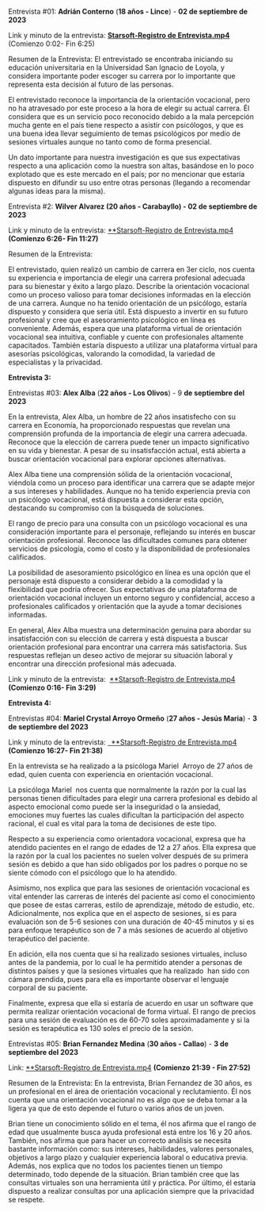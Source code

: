 Entrevista #01: **Adrián Conterno** (**18 años - Lince**) - **02 de septiembre de 2023**

Link y minuto de la entrevista: [**Starsoft-Registro de Entrevista.mp4**](https://upcedupe-my.sharepoint.com/personal/u20201e840_upc_edu_pe/_layouts/15/stream.aspx?id=%2Fpersonal%2Fu20201e840%5Fupc%5Fedu%5Fpe%2FDocuments%2FEntrevistas%20Open%20Source%2Emp4&ga=1) (Comienzo 0:02- Fin 6:25)

Resumen de la Entrevista:
El entrevistado se encontraba iniciando su educación universitaria en la Universidad San Ignacio de Loyola, y considera importante poder escoger su carrera por lo importante que representa esta decisión al futuro de las personas.

El entrevistado reconoce la importancia de la orientación vocacional, pero no ha atravesado por este proceso a la hora de elegir su actual carrera. Él considera que es un servicio poco reconocido debido a la mala percepción mucha gente en el país tiene respecto a asistir con psicólogos, y que es una buena idea llevar seguimiento de temas psicológicos por medio de sesiones virtuales aunque no tanto como de forma presencial.

Un dato importante para nuestra investigación es que sus expectativas respecto a una aplicación como la nuestra son altas, basándose en lo poco explotado que es este mercado en el país; por no mencionar que estaría dispuesto en difundir su uso entre otras personas (llegando a recomendar algunas ideas para la misma). 

Entrevista #2: **Wilver Alvarez (20 años - Carabayllo) - 02 de septiembre de 2023**

Link y minuto de la entrevista: [**Starsoft-Registro de Entrevista.mp4](https://upcedupe-my.sharepoint.com/personal/u20201e840_upc_edu_pe/_layouts/15/stream.aspx?id=%2Fpersonal%2Fu20201e840%5Fupc%5Fedu%5Fpe%2FDocuments%2FEntrevistas%20Open%20Source%2Emp4&ga=1) **(Comienzo 6:26- Fin 11:27)**

Resumen de la Entrevista: 

El entrevistado, quien realizó un cambio de carrera en 3er ciclo, nos cuenta su experiencia e importancia de elegir una carrera profesional adecuada para su bienestar y éxito a largo plazo. Describe la orientación vocacional como un proceso valioso para tomar decisiones informadas en la elección de una carrera. Aunque no ha tenido orientación de un psicólogo, estaría dispuesto y considera que sería útil. Está dispuesto a invertir en su futuro profesional y cree que el asesoramiento psicológico en línea es conveniente. Además, espera que una plataforma virtual de orientación vocacional sea intuitiva, confiable y cuente con profesionales altamente capacitados. También estaría dispuesto a utilizar una plataforma virtual para asesorías psicológicas, valorando la comodidad, la variedad de especialistas y la privacidad.

**Entrevista 3:**

Entrevistas #03: **Alex Alba** (**22 años - Los Olivos**) - 9 **de septiembre del 2023** 

En la entrevista, Alex Alba, un hombre de 22 años insatisfecho con su carrera en Economía, ha proporcionado respuestas que revelan una comprensión profunda de la importancia de elegir una carrera adecuada. Reconoce que la elección de carrera puede tener un impacto significativo en su vida y bienestar. A pesar de su insatisfacción actual, está abierta a buscar orientación vocacional para explorar opciones alternativas. 

Alex Alba tiene una comprensión sólida de la orientación vocacional, viéndola como un proceso para identificar una carrera que se adapte mejor a sus intereses y habilidades. Aunque no ha tenido experiencia previa con un psicólogo vocacional, está dispuesta a considerar esta opción, destacando su compromiso con la búsqueda de soluciones.

El rango de precio para una consulta con un psicólogo vocacional es una consideración importante para el personaje, reflejando su interés en buscar orientación profesional. Reconoce las dificultades comunes para obtener servicios de psicología, como el costo y la disponibilidad de profesionales calificados.

La posibilidad de asesoramiento psicológico en línea es una opción que el personaje está dispuesto a considerar debido a la comodidad y la flexibilidad que podría ofrecer. Sus expectativas de una plataforma de orientación vocacional incluyen un entorno seguro y confidencial, acceso a profesionales calificados y orientación que la ayude a tomar decisiones informadas.

En general, Alex Alba muestra una determinación genuina para abordar su insatisfacción con su elección de carrera y está dispuesta a buscar orientación profesional para encontrar una carrera más satisfactoria. Sus respuestas reflejan un deseo activo de mejorar su situación laboral y encontrar una dirección profesional más adecuada.

Link y minuto de la entrevista:  [**Starsoft-Registro de Entrevista.mp4](https://upcedupe-my.sharepoint.com/:v:/g/personal/u202117993_upc_edu_pe/Ebyq7orx5pJAigklCCQS5YIBuQZZsA5M9dzUvkh77h7QYg?e=eP1GLF&nav=eyJyZWZlcnJhbEluZm8iOnsicmVmZXJyYWxBcHAiOiJTdHJlYW1XZWJBcHAiLCJyZWZlcnJhbFZpZXciOiJTaGFyZURpYWxvZyIsInJlZmVycmFsQXBwUGxhdGZvcm0iOiJXZWIiLCJyZWZlcnJhbE1vZGUiOiJ2aWV3In19) **(Comienzo 0:16- Fin 3:29)**

**Entrevista 4:**

Entrevistas #04: **Mariel Crystal Arroyo Ormeño** (**27 años - Jesús Maria**) - **3 de septiembre del 2023** 

Link y minuto de la entrevista: [` `**Starsoft-Registro de Entrevista.mp4](https://upcedupe-my.sharepoint.com/personal/u20201e840_upc_edu_pe/_layouts/15/stream.aspx?id=%2Fpersonal%2Fu20201e840%5Fupc%5Fedu%5Fpe%2FDocuments%2FEntrevistas%20Open%20Source%2Emp4&ga=1) **(**Comienzo 16:27- Fin 21:38**)**

En la entrevista se ha realizado a la psicóloga Mariel  Arroyo de 27 años de edad, quien cuenta con experiencia en orientación vocacional. 

La psicóloga Mariel  nos cuenta que normalmente la razón por la cual las personas tienen dificultades para elegir una carrera profesional es debido al aspecto emocional como puede ser la inseguridad o la ansiedad, emociones muy fuertes las cuales dificultan la participación del aspecto racional, el cual es vital para la toma de decisiones de este tipo.

Respecto a su experiencia como orientadora vocacional, expresa que ha atendido pacientes en el rango de edades de 12 a 27 años. Ella expresa que la razón por la cual los pacientes no suelen volver después de su primera sesión es debido a que han sido obligados por los padres o porque no se siente cómodo con el psicólogo que lo ha atendido.



Asimismo, nos explica que para las sesiones de orientación vocacional es vital entender las carreras de interés del paciente así como el conocimiento que posee de estas carreras, estilo de aprendizaje, método de estudio, etc. Adicionalmente, nos explica que en el aspecto de sesiones, si es para evaluación son de 5-6 sesiones con una duración de 40-45 minutos y si es para enfoque terapéutico son de 7 a más sesiones de acuerdo al objetivo terapéutico del paciente.

En adición, ella nos cuenta que si ha realizado sesiones virtuales, incluso antes de la pandemia, por lo cual le ha permitido atender a personas de distintos países y que la sesiones virtuales que ha realizado  han sido con cámara prendida, pues para ella es importante observar el lenguaje corporal de su paciente. 

Finalmente, expresa que ella si estaría de acuerdo en usar un software que permita realizar orientación vocacional de forma virtual. El rango de precios para una sesión de evaluación es de 60-70 soles aproximadamente y si la sesión es terapéutica es 130 soles el precio de la sesión.

Entrevistas #05: **Brian Fernandez Medina** (**30 años - Callao**) - **3 de septiembre del 2023**

Link: [**Starsoft-Registro de Entrevista.mp4](https://upcedupe-my.sharepoint.com/personal/u20201e840_upc_edu_pe/_layouts/15/stream.aspx?id=%2Fpersonal%2Fu20201e840%5Fupc%5Fedu%5Fpe%2FDocuments%2FEntrevistas%20Open%20Source%2Emp4&ga=1) **(**Comienzo 21:39 - Fin 27:52**)**

Resumen de la Entrevista:
En la entrevista, Brian Fernandez de 30 años, es un profesional en el área de orientación vocacional y reclutamiento. Él nos cuenta que una orientación vocacional no es algo que se deba tomar a la ligera ya que de esto depende el futuro o varios años de un joven.

Brian tiene un conocimiento sólido en el tema, él nos afirma que el rango de edad que usualmente busca ayuda profesional está entre los 16 y 20 años. También, nos afirma que para hacer un correcto análisis se necesita bastante información como: sus intereses, habilidades, valores personales, objetivos a largo plazo y cualquier experiencia laboral o educativa previa. Además, nos explica que no todos los pacientes tienen un tiempo determinado, todo depende de la situación. Brian también cree que las consultas virtuales son una herramienta útil y práctica. Por último, él estaría dispuesto a realizar consultas por una aplicación siempre que la privacidad se respete.

